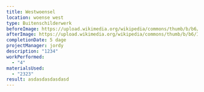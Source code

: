 ```yaml
---
title: Westwoensel
location: woense west
type: Buitenschilderwerk
beforeImage: https://upload.wikimedia.org/wikipedia/commons/thumb/b/b6/Image_created_with_a_mobile_phone.png/220px-Image_created_with_a_mobile_phone.png
afterImage: https://upload.wikimedia.org/wikipedia/commons/thumb/b/b6/Image_created_with_a_mobile_phone.png/220px-Image_created_with_a_mobile_phone.png
completionDate: 5 dage
projectManager: jordy
description: "1234"
workPerformed:
  - "4"
materialsUsed:
  - "2323"
result: asdasdasdasdasd
---
```

